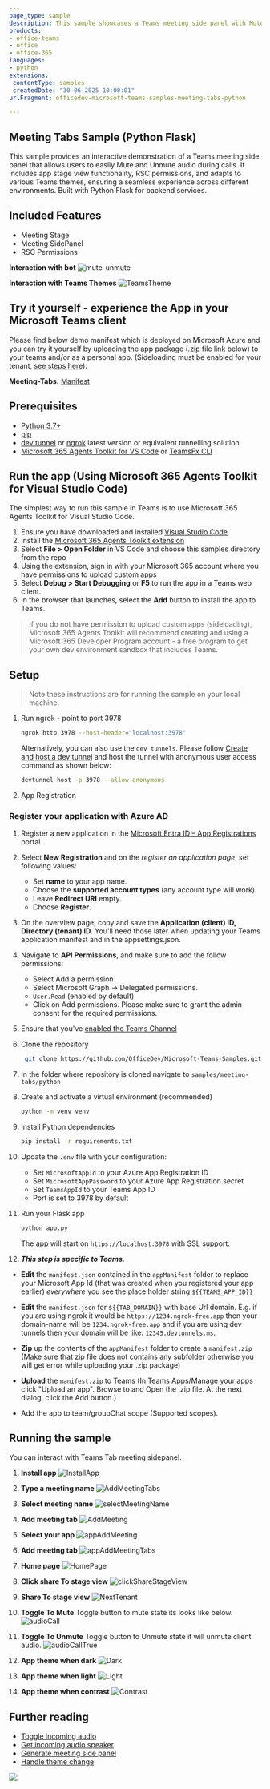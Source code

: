 ```yaml
---
page_type: sample
description: This sample showcases a Teams meeting side panel with Mute/Unmute audio controls built with Python Flask.
products:
- office-teams
- office
- office-365
languages:
- python
extensions:
 contentType: samples
 createdDate: "30-06-2025 10:00:01"
urlFragment: officedev-microsoft-teams-samples-meeting-tabs-python

---
```


## Meeting Tabs Sample (Python Flask)

This sample provides an interactive demonstration of a Teams meeting side panel that allows users to easily Mute and Unmute audio during calls. It includes app stage view functionality, RSC permissions, and adapts to various Teams themes, ensuring a seamless experience across different environments. Built with Python Flask for backend services.

## Included Features
* Meeting Stage
* Meeting SidePanel
* RSC Permissions

**Interaction with bot**
![mute-unmute](Images/MeetingTabsGif.gif)

**Interaction with Teams Themes**
![TeamsTheme](Images/TeamsThemes.gif)

## Try it yourself - experience the App in your Microsoft Teams client
Please find below demo manifest which is deployed on Microsoft Azure and you can try it yourself by uploading the app package (.zip file link below) to your teams and/or as a personal app. (Sideloading must be enabled for your tenant, [see steps here](https://docs.microsoft.com/microsoftteams/platform/concepts/build-and-test/prepare-your-o365-tenant#enable-custom-teams-apps-and-turn-on-custom-app-uploading)).

**Meeting-Tabs:** [Manifest](/samples/meeting-tabs/python/demo-manifest/meeting-tabs.zip)

## Prerequisites

- [Python 3.7+](https://www.python.org/downloads/)
- [pip](https://pip.pypa.io/en/stable/installation/)
- [dev tunnel](https://learn.microsoft.com/en-us/azure/developer/dev-tunnels/get-started?tabs=windows) or [ngrok](https://ngrok.com/) latest version or equivalent tunnelling solution
- [Microsoft 365 Agents Toolkit for VS Code](https://marketplace.visualstudio.com/items?itemName=TeamsDevApp.ms-teams-vscode-extension) or [TeamsFx CLI](https://learn.microsoft.com/microsoftteams/platform/toolkit/teamsfx-cli?pivots=version-one)

## Run the app (Using Microsoft 365 Agents Toolkit for Visual Studio Code)

The simplest way to run this sample in Teams is to use Microsoft 365 Agents Toolkit for Visual Studio Code.

1. Ensure you have downloaded and installed [Visual Studio Code](https://code.visualstudio.com/docs/setup/setup-overview)
1. Install the [Microsoft 365 Agents Toolkit extension](https://marketplace.visualstudio.com/items?itemName=TeamsDevApp.ms-teams-vscode-extension)
1. Select **File > Open Folder** in VS Code and choose this samples directory from the repo
1. Using the extension, sign in with your Microsoft 365 account where you have permissions to upload custom apps
1. Select **Debug > Start Debugging** or **F5** to run the app in a Teams web client.
1. In the browser that launches, select the **Add** button to install the app to Teams.
> If you do not have permission to upload custom apps (sideloading), Microsoft 365 Agents Toolkit will recommend creating and using a Microsoft 365 Developer Program account - a free program to get your own dev environment sandbox that includes Teams.

## Setup

> Note these instructions are for running the sample on your local machine.

1. Run ngrok - point to port 3978

   ```bash
   ngrok http 3978 --host-header="localhost:3978"
   ```  

   Alternatively, you can also use the `dev tunnels`. Please follow [Create and host a dev tunnel](https://learn.microsoft.com/en-us/azure/developer/dev-tunnels/get-started?tabs=windows) and host the tunnel with anonymous user access command as shown below:

   ```bash
   devtunnel host -p 3978 --allow-anonymous
   ```


2) App Registration

### Register your application with Azure AD

1. Register a new application in the [Microsoft Entra ID – App Registrations](https://go.microsoft.com/fwlink/?linkid=2083908) portal.
2. Select **New Registration** and on the *register an application page*, set following values:
     * Set **name** to your app name.
     * Choose the **supported account types** (any account type will work)
     * Leave **Redirect URI** empty.
     * Choose **Register**.
3. On the overview page, copy and save the **Application (client) ID, Directory (tenant) ID**. You'll need those later when updating your Teams application manifest and in the appsettings.json.
4. Navigate to **API Permissions**, and make sure to add the follow permissions:
     * Select Add a permission
     * Select Microsoft Graph -> Delegated permissions.
     * `User.Read` (enabled by default)
     * Click on Add permissions. Please make sure to grant the admin consent for the required permissions.

5. Ensure that you've [enabled the Teams Channel](https://docs.microsoft.com/en-us/azure/bot-service/channel-connect-teams?view=azure-bot-service-4.0)

3. Clone the repository

     ```bash
      git clone https://github.com/OfficeDev/Microsoft-Teams-Samples.git
     ```

4. In the folder where repository is cloned navigate to `samples/meeting-tabs/python`

5. Create and activate a virtual environment (recommended)

     ```bash
     python -m venv venv
  
     ```

6. Install Python dependencies

     ```bash
     pip install -r requirements.txt
     ```

7. Update the `.env` file with your configuration:
     - Set `MicrosoftAppId` to your Azure App Registration ID
     - Set `MicrosoftAppPassword` to your Azure App Registration secret
     - Set `TeamsAppId` to your Teams App ID
     - Port is set to 3978 by default

8. Run your Flask app

    ```bash
    python app.py
    ```

    The app will start on `https://localhost:3978` with SSL support.

9. __*This step is specific to Teams.*__

- **Edit** the `manifest.json` contained in the  `appManifest` folder to replace your Microsoft App Id (that was created when you registered your app earlier) *everywhere* you see the place holder string `${{TEAMS_APP_ID}}` 

- **Edit** the `manifest.json` for `${{TAB_DOMAIN}}` with base Url domain. E.g. if you are using ngrok it would be `https://1234.ngrok-free.app` then your domain-name will be `1234.ngrok-free.app` and if you are using dev tunnels then your domain will be like: `12345.devtunnels.ms`.

- **Zip** up the contents of the `appManifest` folder to create a `manifest.zip` (Make sure that zip file does not contains any subfolder otherwise you will get error while uploading your .zip package)

- **Upload** the `manifest.zip` to Teams (In Teams Apps/Manage your apps click "Upload an app". Browse to and Open the .zip file. At the next dialog, click the Add button.)

- Add the app to team/groupChat scope (Supported scopes). 


## Running the sample

You can interact with Teams Tab meeting sidepanel.

1. **Install app**
![InstallApp](Images/InstallApp.png)

2. **Type a meeting name**
![AddMeetingTabs](Images/AddMeetingTabs.png)

3. **Select meeting name**
![selectMeetingName](Images/selectMeetingName.png)

4. **Add meeting tab**
![AddMeeting](Images/AddMeeting.png)

5. **Select your app**
![appAddMeeting](Images/appAddMeeting.png)

6. **Add meeting tab**
![appAddMeetingTabs](Images/appAddMeetingTabs.png)

7. **Home page**
![HomePage](Images/HomePage.png)

8. **Click share To stage view**
![clickShareStageView](Images/clickShareStageView.png)

9. **Share To stage view**
![NextTenant](Images/NextTenant.png)

10. **Toggle To Mute**
Toggle button to mute state its looks like below.
![audioCall](Images/audioCall.png)

11. **Toggle To Unmute**
Toggle button to Unmute state it will unmute client audio.
![audioCallTrue](Images/audioCallTrue.png)

12. **App theme when dark**
![Dark](Images/dark-with-timer.PNG)

13. **App theme when light**
![Light](Images/light-with-timer.PNG)

14. **App theme when contrast**
![Contrast](Images/contrast-with-timer.PNG)

## Further reading

- [Toggle incoming audio](https://docs.microsoft.com/en-us/microsoftteams/platform/apps-in-teams-meetings/api-references?tabs=dotnet#toggle-incoming-audio)
- [Get incoming audio speaker](https://docs.microsoft.com/en-us/microsoftteams/platform/apps-in-teams-meetings/api-references?tabs=dotnet#get-incoming-audio-speaker)
- [Generate meeting side panel](https://learn.microsoft.com/en-us/microsoftteams/platform/sbs-meetings-sidepanel?tabs=vs)
- [Handle theme change](https://learn.microsoft.com/en-us/microsoftteams/platform/tabs/how-to/access-teams-context?tabs=Json-v2%2Cteamsjs-v2%2Cdefault#handle-theme-change)

<img src="https://pnptelemetry.azurewebsites.net/microsoft-teams-samples/samples/meeting-tabs-python" />

